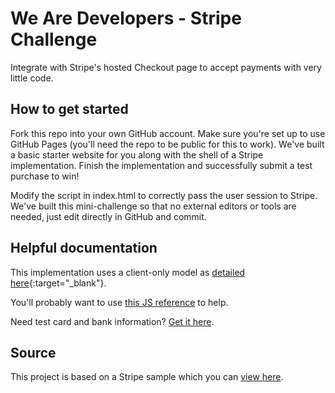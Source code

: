 # We Are Developers - Stripe Challenge

Integrate with Stripe's hosted Checkout page to accept payments with very little code.

## How to get started

Fork this repo into your own GitHub account. Make sure you're set up to use GitHub Pages (you'll need the repo to be public for this to work). We've built a basic starter website for you along with the shell of a Stripe implementation. Finish the implementation and successfully submit a test purchase to win!

Modify the script in index.html to correctly pass the user session to Stripe. We've built this mini-challenge so that no external editors or tools are needed, just edit directly in GitHub and commit.

## Helpful documentation

This implementation uses a client-only model as [detailed here](https://stripe.com/docs/payments/checkout/client){:target="_blank"}.

You'll probably want to use [this JS reference](https://stripe.com/docs/js/checkout/redirect_to_checkout) to help.

Need test card and bank information? [Get it here](https://stripe.com/docs/testing).

## Source

This project is based on a Stripe sample which you can [view here](https://github.com/stripe-samples/github-pages-stripe-checkout).

